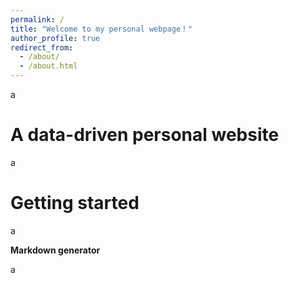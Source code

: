 ```yaml
---
permalink: /
title: "Welcome to my personal webpage！"
author_profile: true
redirect_from: 
  - /about/
  - /about.html
---
```


a

A data-driven personal website
======
a

Getting started
======
a

**Markdown generator**

a

